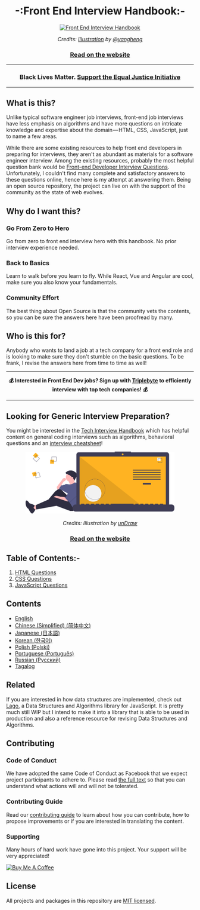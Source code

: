 <h1 align="center">-:Front End Interview Handbook:-</h1>

<div align="center">
  <a href="https://dribbble.com/shots/4263961-Front-End-Interview-Scroll">
    <img src="assets/scroll.svg" alt="Front End Interview Handbook" width="400"/>
    </a>
  <br/>
  <p>
    <em>Credits: <a href="https://dribbble.com/shots/4263961-Front-End-Interview-Scroll">Illustration</a> by <a href="https://dribbble.com/yangheng">@yangheng</a>
    </em>
  </p>
  <h3>
    <a href="https://yangshun.github.io/front-end-interview-handbook/">Read on the website</a>
  </h3>
</div>

<hr/>

<h3 align="center">
  Black Lives Matter. <a href="https://support.eji.org/give/153413/#!/donation/checkout" target="_blank">Support the Equal Justice Initiative</a>
</h3>

<hr/>

## What is this?

Unlike typical software engineer job interviews, front-end job interviews have less emphasis on algorithms and have more questions on intricate knowledge and expertise about the domain — HTML, CSS, JavaScript, just to name a few areas.

While there are some existing resources to help front end developers in preparing for interviews, they aren't as abundant as materials for a software engineer interview. Among the existing resources, probably the most helpful question bank would be [Front-end Developer Interview Questions](https://github.com/h5bp/Front-end-Developer-Interview-Questions). Unfortunately, I couldn't find many complete and satisfactory answers to these questions online, hence here is my attempt at answering them. Being an open source repository, the project can live on with the support of the community as the state of web evolves.

## Why do I want this?

### Go From Zero to Hero

Go from zero to front end interview hero with this handbook. No prior interview experience needed.

### Back to Basics

Learn to walk before you learn to fly. While React, Vue and Angular are cool, make sure you also know your fundamentals.

### Community Effort

The best thing about Open Source is that the community vets the contents, so you can be sure the answers here have been proofread by many.

## Who is this for?

Anybody who wants to land a job at a tech company for a front end role and is looking to make sure they don't stumble on the basic questions. To be frank, I revise the answers here from time to time as well!

---

<div align="center">
  <strong>💰 Interested in Front End Dev jobs? Sign up with <a href="https://triplebyte.com/a/PJaJNpO/feihg">Triplebyte</a> to efficiently interview with top tech companies! 💰</strong>
</div>

---

## Looking for Generic Interview Preparation?

You might be interested in the [Tech Interview Handbook](https://yangshun.github.io/tech-interview-handbook) which has helpful content on general coding interviews such as algorithms, behavioral questions and an [interview cheatsheet](https://yangshun.github.io/tech-interview-handbook/cheatsheet)!

<div align="center">
  <a href="https://yangshun.github.io/tech-end-interview-handbook/">
    <img src="assets/coding.svg" alt="Web Technologies illustration" width="400"/>
  </a>
  <br/>
  <p>
    <em>Credits: Illustration by <a href="https://undraw.co/">unDraw</a></em>
  </p>
  <h3>
    <a href="https://yangshun.github.io/tech-interview-handbook/">Read on the website</a>
  </h3>
</div>

## Table of Contents:-

1. [HTML Questions](/contents/en/html-questions.md)
1. [CSS Questions](/contents/en/css-questions.md)
1. [JavaScript Questions](/contents/en/javascript-questions.md)

## Contents

- [English](/contents/en/README.md)
- [Chinese (Simplified) (简体中文)](/contents/zh/README.md)
- [Japanese (日本語)](/contents/jp/README.md)
- [Korean (한국어)](/contents/kr/README.md)
- [Polish (Polski)](contents/pl/README.md)
- [Portuguese (Português)](contents/pr/README.md)
- [Russian (Русский)](/contents/ru/README.md)
- [Tagalog](/contents/tl/README.md)

## Related

If you are interested in how data structures are implemented, check out [Lago](https://github.com/yangshun/lago), a Data Structures and Algorithms library for JavaScript. It is pretty much still WIP but I intend to make it into a library that is able to be used in production and also a reference resource for revising Data Structures and Algorithms.

## Contributing

### Code of Conduct

We have adopted the same Code of Conduct as Facebook that we expect project participants to adhere to. Please read [the full text](https://code.facebook.com/codeofconduct) so that you can understand what actions will and will not be tolerated.

### Contributing Guide

Read our [contributing guide](/CONTRIBUTING.md) to learn about how you can contribute, how to propose improvements or if you are interested in translating the content.

### Supporting

Many hours of hard work have gone into this project. Your support will be very appreciated!

<a href="https://www.buymeacoffee.com/yangshun" target="_blank"><img src="https://www.buymeacoffee.com/assets/img/custom_images/orange_img.png" alt="Buy Me A Coffee" style="height: auto !important;width: auto !important;" ></a>

## License

All projects and packages in this repository are [MIT licensed](/LICENSE).
